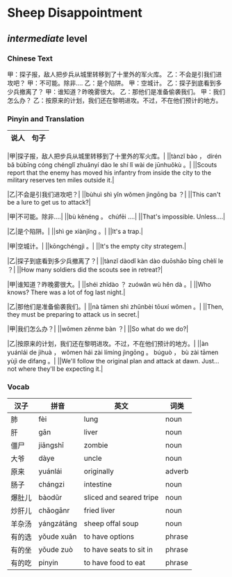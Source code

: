 # Sheep Disappointment
## *intermediate* level

### Chinese Text
甲：探子报，敌人把步兵从城里转移到了十里外的军火库。
乙：不会是引我们进攻吧？
甲：不可能。除非....
乙：是个陷阱。
甲：空城计。
乙：探子到底看到多少兵撤离了？
甲：谁知道？昨晚雾很大。
乙：那他们是准备偷袭我们。
甲：我们怎么办？
乙：按原来的计划，我们还在黎明进攻。不过，不在他们预计的地方。

### Pinyin and Translation
|说人|句子|
|----|----|

|甲|探子报，敌人把步兵从城里转移到了十里外的军火库。|
||tànzǐ bào ， dírén bǎ bùbīng cóng chénglǐ zhuǎnyí  dào le shí lǐ wài de jūnhuǒkù 。|
||Scouts report that the enemy has moved his infantry from inside the city to the military reserves ten miles outside it.|

|乙|不会是引我们进攻吧？|
||bùhuì shì yǐn wǒmen jìngōng ba ？|
||This can't be a lure to get us to attack?|

|甲|不可能。除非....|
||bù kěnéng 。 chúfēi ....|
||That's impossible. Unless....|

|乙|是个陷阱。|
||shì ge xiànjǐng 。|
||It's a trap.|

|甲|空城计。|
||kōngchéngjì 。|
||It's the empty city strategem.|

|乙|探子到底看到多少兵撤离了？|
||tànzǐ dàodǐ kàn dào duōshǎo bīng chèlí le ？|
||How many soldiers did the scouts see in retreat?|

|甲|谁知道？昨晚雾很大。|
||shéi zhīdào ？ zuówǎn wù hěn dà 。|
||Who knows? There was a lot of fog last night.|

|乙|那他们是准备偷袭我们。|
||nà tāmen shì zhǔnbèi tōuxí wǒmen 。|
||Then, they must be preparing to attack us in secret.|

|甲|我们怎么办？|
||wǒmen zěnme bàn ？|
||So what do we do?|

|乙|按原来的计划，我们还在黎明进攻。不过，不在他们预计的地方。|
||àn yuánlái  de jìhuà ， wǒmen hái zài límíng jìngōng 。 búguò ， bù zài tāmen yùjì de dìfang 。|
||We'll follow the original plan and attack at dawn. Just... not where they'll be expecting it.|
### Vocab
|汉子|拼音|英文|词类|
|----|----|----|----|
|肺|fèi|lung|noun|
|肝|gān|liver|noun|
|僵尸|jiāngshī|zombie|noun|
|大爷|dàye|uncle|noun|
|原来|yuánlái|originally|adverb|
|肠子|chángzi|intestine|noun|
|爆肚儿|bàodǔr|sliced and seared tripe|noun|
|炒肝儿|chǎogānr|fried liver|noun|
|羊杂汤|yángzátāng|sheep offal soup|noun|
|有的选|yǒude xuǎn|to have options|phrase|
|有的坐|yǒude zuò|to have seats to sit in|phrase|
|有的吃|pinyin|to have food to eat|phrase|